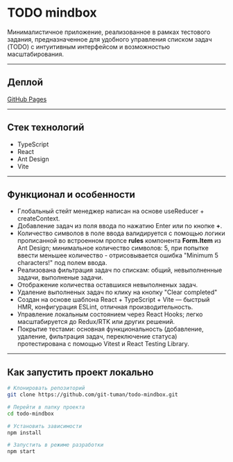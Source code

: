 # TODO mindbox

Минималистичное приложение, реализованное в рамках тестового задания, предназначенное для удобного управления списком задач (TODO) с интуитивным интерфейсом и возможностью масштабирования.

---

## Деплой

[GitHub Pages](https://git-tuman.github.io/todo-mindbox/)

---

## Стек технологий

- TypeScript
- React
- Ant Design
- Vite

---

## Функционал и особенности

- Глобальный стейт менеджер написан на основе useReducer + createContext.
- Добавление задач из поля ввода по нажатию Enter или по кнопке **+**.
- Количество символов в поле ввода валидируется с помощью логики прописанной во встроенном пропсе **rules** компонента **Form.Item** из Ant Design; минимальное количество символов: 5, при попытке ввести меньшее количество - отрисовывается ошибка "Minimum 5 characters!" под полем ввода.
- Реализована фильтрация задач по спискам: общий, невыполненные задачи, выполненые задачи.
- Отображение количества оставшихся невыполненых задач.
- Удаление выполненых задач по клику на кнопку "Clear completed"
- Создан на основе шаблона React + TypeScript + Vite — быстрый HMR, конфигурация ESLint, отличная производительность.
- Управление локальным состоянием через React Hooks; легко масштабируется до Redux/RTK или других решений.
- Покрытие тестами: основная функциональность (добавление, удаление, фильтрация задач, переключение статуса) протестирована с помощью Vitest и React Testing Library.

---

## Как запустить проект локально

```bash
# Клонировать репозиторий
git clone https://github.com/git-tuman/todo-mindbox.git

# Перейти в папку проекта
cd todo-mindbox

# Установить зависимости
npm install

# Запустить в режиме разработки
npm start
```
